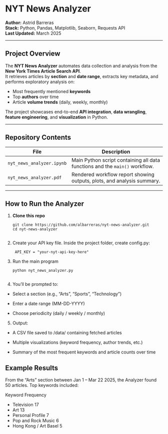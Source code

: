 #  NYT News Analyzer

**Author:** Astrid Barreras  
**Stack:** Python, Pandas, Matplotlib, Seaborn, Requests API  
**Last Updated:** March 2025  

---

##  Project Overview

The **NYT News Analyzer** automates data collection and analysis from the **New York Times Article Search API**.  
It retrieves articles by **section** and **date range**, extracts key metadata, and performs exploratory analysis on:

- Most frequently mentioned **keywords**
- Top **authors** over time
- Article **volume trends** (daily, weekly, monthly)

The project showcases end-to-end **API integration**, **data wrangling**, **feature engineering**, and **visualization** in Python.

---

##  Repository Contents

| File | Description |
|------|--------------|
| `nyt_news_analyzer.ipynb` | Main Python script containing all data functions and the `main()` workflow. |
| `nyt_news_analyzer.pdf` | Rendered workflow report showing outputs, plots, and analysis summary. |


---

##  How to Run the Analyzer

1. **Clone this repo**
   ```
   git clone https://github.com/albarreras/nyt-news-analyzer.git
   cd nyt-news-analyzer
  
2. Create your API key file. Inside the project folder, create config.py:
   ```
    API_KEY = "your-nyt-api-key-here"

3. Run the main program
    ```
    python nyt_news_analyzer.py

 
4. You’ll be prompted to:

- Select a section (e.g., “Arts”, “Sports”, “Technology”)

- Enter a date range (MM-DD-YYYY)

- Choose periodicity (daily / weekly / monthly)

5. Output:

- A CSV file saved to /data/ containing fetched articles

- Multiple visualizations (keyword frequency, author trends, etc.)

- Summary of the most frequent keywords and article counts over time

## Example Results

From the “Arts” section between Jan 1 – Mar 22 2025, the Analyzer found 50 articles.
Top keywords included:

Keyword	Frequency
- Television	17
- Art	13
- Personal Profile	7
- Pop and Rock Music	6
- Hong Kong / Art Basel	5


